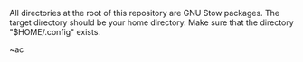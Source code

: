 All directories at the root of this repository are GNU Stow packages.
The target directory should be your home directory.
Make sure that the directory "$HOME/.config" exists.

~ac
